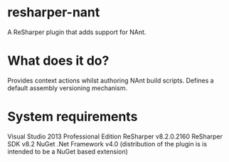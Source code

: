 resharper-nant
==============

A ReSharper plugin that adds support for NAnt.

What does it do?
================

Provides context actions whilst authoring NAnt build scripts.
Defines a default assembly versioning mechanism.

System requirements
===================

Visual Studio 2013 Professional Edition
ReSharper v8.2.0.2160
ReSharper SDK v8.2
NuGet
.Net Framework v4.0 (distribution of the plugin is is intended to be a NuGet based extension)
